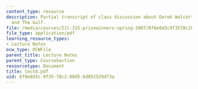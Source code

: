 ```yaml
---
content_type: resource
description: Partial transcript of class discussion about Derek Walcott, The Castaway,
  and The Gulf.
file: /media/courses/21l-315-prizewinners-spring-2007/6f6e8d3c9f3578c288d5bd852529df3a_lect8.pdf
file_type: application/pdf
learning_resource_types:
- Lecture Notes
ocw_type: OCWFile
parent_title: Lecture Notes
parent_type: CourseSection
resourcetype: Document
title: lect8.pdf
uid: 6f6e8d3c-9f35-78c2-88d5-bd852529df3a
---
```

